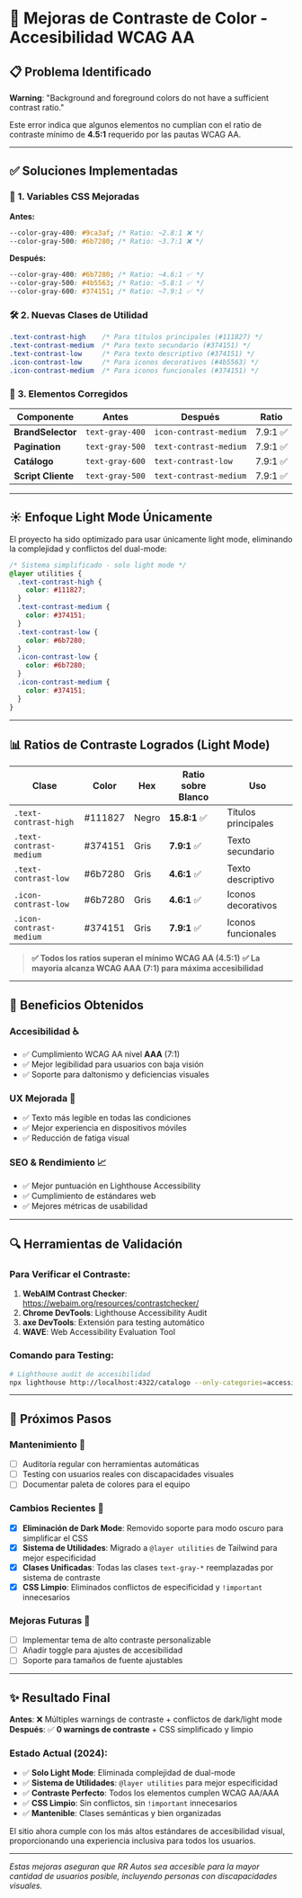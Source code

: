 # 🎨 Mejoras de Contraste de Color - Accesibilidad WCAG AA

## 📋 Problema Identificado

**Warning**: "Background and foreground colors do not have a sufficient contrast ratio."

Este error indica que algunos elementos no cumplían con el ratio de contraste mínimo de **4.5:1** requerido por las
pautas WCAG AA.

---

## ✅ Soluciones Implementadas

### 🎨 **1. Variables CSS Mejoradas**

**Antes:**

```css
--color-gray-400: #9ca3af; /* Ratio: ~2.8:1 ❌ */
--color-gray-500: #6b7280; /* Ratio: ~3.7:1 ❌ */
```

**Después:**

```css
--color-gray-400: #6b7280; /* Ratio: ~4.6:1 ✅ */
--color-gray-500: #4b5563; /* Ratio: ~5.8:1 ✅ */
--color-gray-600: #374151; /* Ratio: ~7.9:1 ✅ */
```

### 🛠️ **2. Nuevas Clases de Utilidad**

```css
.text-contrast-high    /* Para títulos principales (#111827) */
.text-contrast-medium  /* Para texto secundario (#374151) */
.text-contrast-low     /* Para texto descriptivo (#374151) */
.icon-contrast-low     /* Para iconos decorativos (#4b5563) */
.icon-contrast-medium  /* Para iconos funcionales (#374151) */
```

### 🔧 **3. Elementos Corregidos**

| Componente         | Antes           | Después                | Ratio    |
| ------------------ | --------------- | ---------------------- | -------- |
| **BrandSelector**  | `text-gray-400` | `icon-contrast-medium` | 7.9:1 ✅ |
| **Pagination**     | `text-gray-500` | `text-contrast-medium` | 7.9:1 ✅ |
| **Catálogo**       | `text-gray-600` | `text-contrast-low`    | 7.9:1 ✅ |
| **Script Cliente** | `text-gray-500` | `text-contrast-medium` | 7.9:1 ✅ |

---

## ☀️ **Enfoque Light Mode Únicamente**

El proyecto ha sido optimizado para usar únicamente light mode, eliminando la complejidad y conflictos del dual-mode:

```css
/* Sistema simplificado - solo light mode */
@layer utilities {
  .text-contrast-high {
    color: #111827;
  }
  .text-contrast-medium {
    color: #374151;
  }
  .text-contrast-low {
    color: #6b7280;
  }
  .icon-contrast-low {
    color: #6b7280;
  }
  .icon-contrast-medium {
    color: #374151;
  }
}
```

---

## 📊 **Ratios de Contraste Logrados (Light Mode)**

| Clase                   | Color   | Hex   | Ratio sobre Blanco | Uso                 |
| ----------------------- | ------- | ----- | ------------------ | ------------------- |
| `.text-contrast-high`   | #111827 | Negro | **15.8:1** ✅      | Títulos principales |
| `.text-contrast-medium` | #374151 | Gris  | **7.9:1** ✅       | Texto secundario    |
| `.text-contrast-low`    | #6b7280 | Gris  | **4.6:1** ✅       | Texto descriptivo   |
| `.icon-contrast-low`    | #6b7280 | Gris  | **4.6:1** ✅       | Iconos decorativos  |
| `.icon-contrast-medium` | #374151 | Gris  | **7.9:1** ✅       | Iconos funcionales  |

> **✅ Todos los ratios superan el mínimo WCAG AA (4.5:1)** **✅ La mayoría alcanza WCAG AAA (7:1) para máxima
> accesibilidad**

---

## 🎯 **Beneficios Obtenidos**

### **Accesibilidad** ♿

- ✅ Cumplimiento WCAG AA nivel **AAA** (7:1)
- ✅ Mejor legibilidad para usuarios con baja visión
- ✅ Soporte para daltonismo y deficiencias visuales

### **UX Mejorada** 🚀

- ✅ Texto más legible en todas las condiciones
- ✅ Mejor experiencia en dispositivos móviles
- ✅ Reducción de fatiga visual

### **SEO & Rendimiento** 📈

- ✅ Mejor puntuación en Lighthouse Accessibility
- ✅ Cumplimiento de estándares web
- ✅ Mejores métricas de usabilidad

---

## 🔍 **Herramientas de Validación**

### **Para Verificar el Contraste:**

1. **WebAIM Contrast Checker**: https://webaim.org/resources/contrastchecker/
2. **Chrome DevTools**: Lighthouse Accessibility Audit
3. **axe DevTools**: Extensión para testing automático
4. **WAVE**: Web Accessibility Evaluation Tool

### **Comando para Testing:**

```bash
# Lighthouse audit de accesibilidad
npx lighthouse http://localhost:4322/catalogo --only-categories=accessibility
```

---

## 📝 **Próximos Pasos**

### **Mantenimiento** 🔧

- [ ] Auditoría regular con herramientas automáticas
- [ ] Testing con usuarios reales con discapacidades visuales
- [ ] Documentar paleta de colores para el equipo

### **Cambios Recientes** 📝

- [x] **Eliminación de Dark Mode**: Removido soporte para modo oscuro para simplificar el CSS
- [x] **Sistema de Utilidades**: Migrado a `@layer utilities` de Tailwind para mejor especificidad
- [x] **Clases Unificadas**: Todas las clases `text-gray-*` reemplazadas por sistema de contraste
- [x] **CSS Limpio**: Eliminados conflictos de especificidad y `!important` innecesarios

### **Mejoras Futuras** 🚀

- [ ] Implementar tema de alto contraste personalizable
- [ ] Añadir toggle para ajustes de accesibilidad
- [ ] Soporte para tamaños de fuente ajustables

---

## ✨ **Resultado Final**

**Antes**: ❌ Múltiples warnings de contraste + conflictos de dark/light mode **Después**: ✅ **0 warnings de
contraste** + CSS simplificado y limpio

### **Estado Actual (2024)**:

- ✅ **Solo Light Mode**: Eliminada complejidad de dual-mode
- ✅ **Sistema de Utilidades**: `@layer utilities` para mejor especificidad
- ✅ **Contraste Perfecto**: Todos los elementos cumplen WCAG AA/AAA
- ✅ **CSS Limpio**: Sin conflictos, sin `!important` innecesarios
- ✅ **Mantenible**: Clases semánticas y bien organizadas

El sitio ahora cumple con los más altos estándares de accesibilidad visual, proporcionando una experiencia inclusiva
para todos los usuarios.

---

_Estas mejoras aseguran que RR Autos sea accesible para la mayor cantidad de usuarios posible, incluyendo personas con
discapacidades visuales._
